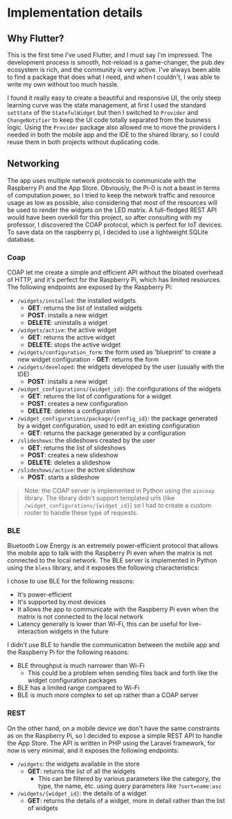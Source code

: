 # Implementation details

## Why Flutter?
This is the first time I've used Flutter, and I must say I'm impressed. 
The development process is smooth, hot-reload is a game-changer, the pub.dev ecosystem is rich, and the community is very active.
I've always been able to find a package that does what I need, and when I couldn't, I was able to write my own without too much hassle.

I found it really easy to create a beautiful and responsive UI, the only steep learning curve was the state management, at first I used
the standard `setState` of the `StatefulWidget` but then I switched to `Provider` and `ChangeNotifier` to keep the UI code totally separated from the business logic.
Using the `Provider` package also allowed me to move the providers I needed in both the mobile app and the IDE to the shared library, so I could reuse them in both projects without duplicating code.

## Networking
The app uses multiple network protocols to communicate with the Raspberry Pi and the App Store.
Obviously, the Pi-0 is not a beast in terms of computation power, so I tried to keep the network traffic and resource usage as low as possible, also considering that most of the resources will be used to render the widgets on the LED matrix.
A full-fledged REST API would have been overkill for this project, so after consulting with my professor, I discovered the COAP protocol, which is perfect for IoT devices.
To save data on the raspberry pi, I decided to use a lightweight SQLite database.

### Coap
COAP let me create a simple and efficient API without the bloated overhead of HTTP, and it's perfect for the Raspberry Pi, which has limited resources.
The following endpoints are exposed by the Raspberry Pi:

- `/widgets/installed`: the installed widgets
    - **GET**: returns the list of installed widgets
    - **POST**: installs a new widget
    - **DELETE**: uninstalls a widget
- `/widgets/active`: the active widget
    - **GET**: returns the active widget
    - **DELETE**: stops the active widget
- `/widgets/configuration_form`: the form used as 'blueprint' to create a new widget configuration
      - **GET**: returns the form
- `/widgets/developed`: the widgets developed by the user (usually with the IDE)
    - **POST**: installs a new widget
- `/widget_configurations/{widget_id}`: the configurations of the widgets
    - **GET**: returns the list of configurations for a widget
    - **POST**: creates a new configuration
    - **DELETE**: deletes a configuration
- `/widget_configurations/package/{config_id}`: the package generated by a widget configuration, used to edit an existing configuration
    - **GET**: returns the package generated by a configuration
- `/slideshows`: the slideshows created by the user
    - **GET**: returns the list of slideshows
    - **POST**: creates a new slideshow
    - **DELETE**: deletes a slideshow
- `/slideshows/active`: the active slideshow
    - **POST**: starts a slideshow

> Note: the COAP server is implemented in Python using the `aiocoap` library. The library didn't support templated urls (like `/widget_configurations/{widget_id}`) so I had to create a custom router to handle these type of requests.


### BLE
Bluetooth Low Energy is an extremely power-efficient protocol that allows the mobile app to talk with the Raspberry Pi even when the matrix is not connected to the local network.
The BLE server is implemented in Python using the `bless` library, and it exposes the following characteristics:


I chose to use BLE for the following reasons:

- It's power-efficient
- It's supported by most devices
- It allows the app to communicate with the Raspberry Pi even when the matrix is not connected to the local network
- Latency generally is lower than Wi-Fi, this can be useful for live-interaction widgets in the future

I didn't use BLE to handle the communication between the mobile app and the Raspberry Pi for the following reasons:

- BLE throughput is much narrower than Wi-Fi
    - This could be a problem when sending files back and forth like the widget configuration packages
- BLE has a limited range compared to Wi-Fi
- BLE is much more complex to set up rather than a COAP server

### REST
On the other hand, on a mobile device we don't have the same constraints as on the Raspberry Pi, so I decided to expose a simple REST API to handle the App Store.
The API is written in PHP using the Laravel framework, for now is very minimal, and it exposes the following endpoints:

- `/widgets`: the widgets available in the store
    - **GET**: returns the list of all the widgets
        - This can be filtered by various parameters like the category, the type, the name, etc. using query parameters like `?sort=name:asc`
- `/widgets/{widget_id}`: the details of a widget
    - **GET**: returns the details of a widget, more in detail rather than the list of widgets

